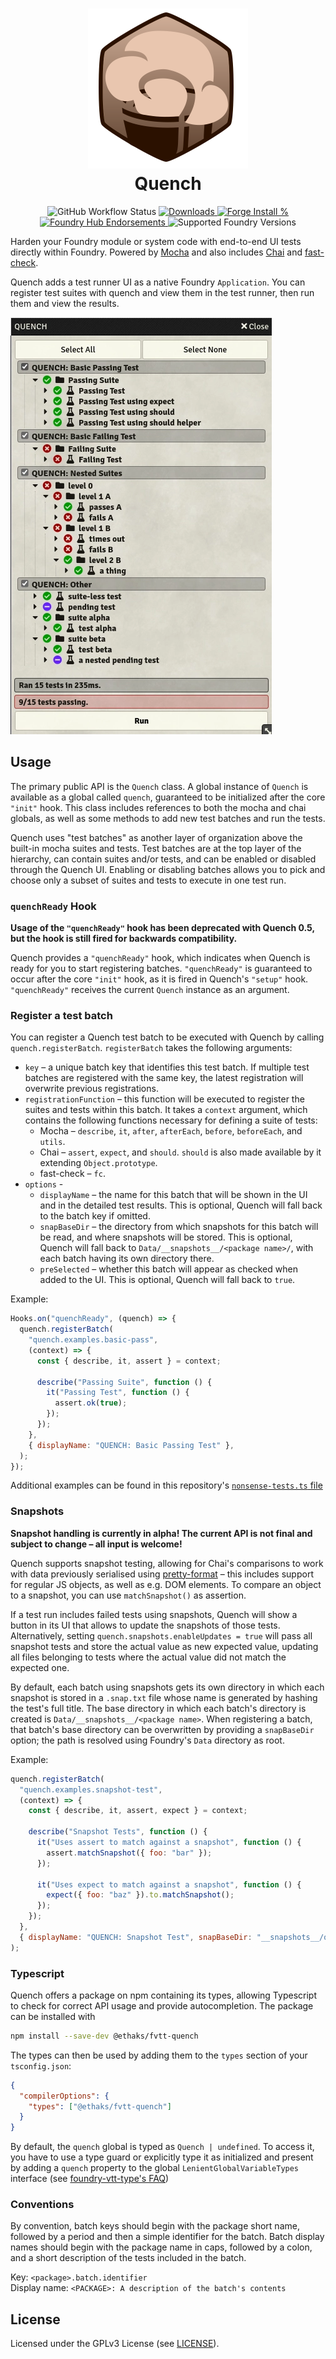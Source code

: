 <h1 align=center>
    <img alt="Quench Logo" src="docs/quench-logo.webp" width=256 height=256>
  <br>
  Quench
</h1>

<p align=center>
  <img alt="GitHub Workflow Status" src="https://img.shields.io/github/workflow/status/Ethaks/FVTT-Quench/Checks?label=Checks&logo=github">
  <a href="https://github.com/Ethaks/FVTT-Quench/releases/latest">
    <img src="https://img.shields.io/github/downloads/Ethaks/FVTT-Quench/latest/module.zip" alt="Downloads" />
  </a>
  <a href="https://forge-vtt.com/bazaar#package=quench">
    <img src="https://img.shields.io/badge/dynamic/json?label=Forge%20Installs&query=package.installs&suffix=%25&url=https%3A%2F%2Fforge-vtt.com%2Fapi%2Fbazaar%2Fpackage%2Fquench&colorB=4aa94a" alt="Forge Install %" />
  </a>
  <br />
  <a href="https://www.foundryvtt-hub.com/package/quench/">
    <img src="https://img.shields.io/endpoint?logoColor=white&url=https%3A%2F%2Fwww.foundryvtt-hub.com%2Fwp-json%2Fhubapi%2Fv1%2Fpackage%2Fquench%2Fshield%2Fendorsements" alt="Foundry Hub Endorsements" />
  </a>
  <img src="https://img.shields.io/endpoint?url=https://foundryshields.com/version?url=https://github.com/Ethaks/FVTT-Quench/releases/latest/download/module.json" alt="Supported Foundry Versions" />
</p>

Harden your Foundry module or system code with end-to-end UI tests directly within Foundry.
Powered by [Mocha](https://mochajs.org/) and also includes [Chai](https://www.chaijs.com/) and [fast-check](https://github.com/dubzzz/fast-check).

Quench adds a test runner UI as a native Foundry `Application`.
You can register test suites with quench and view them in the test runner, then run them and view the results.

![Example Tests](docs/example-tests.webp)

## Usage

The primary public API is the `Quench` class.
A global instance of `Quench` is available as a global called `quench`, guaranteed to be initialized after the core `"init"` hook.
This class includes references to both the mocha and chai globals, as well as some methods to add new test batches and run the tests.

Quench uses "test batches" as another layer of organization above the built-in mocha suites and tests.
Test batches are at the top layer of the hierarchy, can contain suites and/or tests, and can be enabled or disabled through the Quench UI.
Enabling or disabling batches allows you to pick and choose only a subset of suites and tests to execute in one test run.

### `quenchReady` Hook

**Usage of the `"quenchReady"` hook has been deprecated with Quench 0.5, but the hook is still fired for backwards compatibility.**

Quench provides a `"quenchReady"` hook, which indicates when Quench is ready for you to start registering batches.
`"quenchReady"` is guaranteed to occur after the core `"init"` hook, as it is fired in Quench's `"setup"` hook.
`"quenchReady"` receives the current `Quench` instance as an argument.

### Register a test batch

You can register a Quench test batch to be executed with Quench by calling `quench.registerBatch`.
`registerBatch` takes the following arguments:

- `key` – a unique batch key that identifies this test batch.
  If multiple test batches are registered with the same key, the latest registration will overwrite previous registrations.
- `registrationFunction` – this function will be executed to register the suites and tests within this batch.
  It takes a `context` argument, which contains the following functions necessary for defining a suite of tests:
  - Mocha – `describe`, `it`, `after`, `afterEach`, `before`, `beforeEach`, and `utils`.
  - Chai – `assert`, `expect`, and `should`. `should` is also made available by it extending `Object.prototype`.
  - fast-check – `fc`.
- `options` -
  - `displayName` – the name for this batch that will be shown in the UI and in the detailed test results.
    This is optional, Quench will fall back to the batch key if omitted.
  - `snapBaseDir` – the directory from which snapshots for this batch will be read, and where snapshots will be stored.
    This is optional, Quench will fall back to `Data/__snapshots__/<package name>/`, with each batch having its own directory there.
  - `preSelected` – whether this batch will appear as checked when added to the UI.
    This is optional, Quench will fall back to `true`.

Example:

```javascript
Hooks.on("quenchReady", (quench) => {
  quench.registerBatch(
    "quench.examples.basic-pass",
    (context) => {
      const { describe, it, assert } = context;

      describe("Passing Suite", function () {
        it("Passing Test", function () {
          assert.ok(true);
        });
      });
    },
    { displayName: "QUENCH: Basic Passing Test" },
  );
});
```

Additional examples can be found in this repository's [`nonsense-tests.ts` file](./src/module/quench-tests/nonsense-tests.ts)

### Snapshots

**Snapshot handling is currently in alpha! The current API is not final and subject to change – all input is welcome!**

Quench supports snapshot testing, allowing for Chai's comparisons to work with data previously serialised using [pretty-format](https://www.npmjs.com/package/pretty-format) – this includes support for regular JS objects, as well as e.g. DOM elements.
To compare an object to a snapshot, you can use `matchSnapshot()` as assertion.

If a test run includes failed tests using snapshots, Quench will show a button in its UI that allows to update the snapshots of those tests.
Alternatively, setting `quench.snapshots.enableUpdates = true` will pass all snapshot tests and store the actual value as new expected value, updating all files belonging to tests where the actual value did not match the expected one.

By default, each batch using snapshots gets its own directory in which each snapshot is stored in a `.snap.txt` file whose name is generated by hashing the test's full title.
The base directory in which each batch's directory is created is `Data/__snapshots__/<package name>`.
When registering a batch, that batch's base directory can be overwritten by providing a `snapBaseDir` option; the path is resolved using Foundry's `Data` directory as root.

Example:

```javascript
quench.registerBatch(
  "quench.examples.snapshot-test",
  (context) => {
    const { describe, it, assert, expect } = context;

    describe("Snapshot Tests", function () {
      it("Uses assert to match against a snapshot", function () {
        assert.matchSnapshot({ foo: "bar" });
      });

      it("Uses expect to match against a snapshot", function () {
        expect({ foo: "baz" }).to.matchSnapshot();
      });
    });
  },
  { displayName: "QUENCH: Snapshot Test", snapBaseDir: "__snapshots__/quench-with-a-twist" },
);
```

### Typescript

Quench offers a package on npm containing its types, allowing Typescript to check for correct API usage and provide autocompletion.
The package can be installed with

```bash
npm install --save-dev @ethaks/fvtt-quench
```

The types can then be used by adding them to the `types` section of your `tsconfig.json`:

```json
{
  "compilerOptions": {
    "types": ["@ethaks/fvtt-quench"]
  }
}
```

By default, the `quench` global is typed as `Quench | undefined`.
To access it, you have to use a type guard or explicitly type it as initialized and present by adding a `quench` property to the global `LenientGlobalVariableTypes` interface (see [foundry-vtt-type's FAQ](https://github.com/League-of-Foundry-Developers/foundry-vtt-types/wiki/%5B0.8.x%5D-FAQ#why-cant-i-access-any-properties-on-game--canvas))

### Conventions

By convention, batch keys should begin with the package short name, followed by a period and then a simple identifier for the batch.
Batch display names should begin with the package name in caps, followed by a colon, and a short description of the tests included in the batch.

Key: `<package>.batch.identifier`  
Display name: `<PACKAGE>: A description of the batch's contents`

## License

Licensed under the GPLv3 License (see [LICENSE](LICENSE)).
